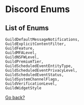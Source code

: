 # Discord Enums

## List of Enums
```
GuildDefaultMessageNotifications,
GuildExplicitContentFilter,
GuildFeature,
GuildMFALevel,
GuildNSFWLevel,
GuildPremiumTier,
GuildScheduledEventEntityType,
GuildScheduledEventPrivacyLevel,
GuildScheduledEventStatus,
GuildSystemChannelFlags,
GuildVerificationLevel,
GuildWidgetStyle
```

[Go back?](Home.md)